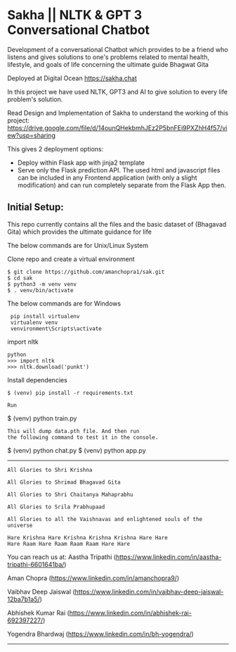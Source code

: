 # Sakha || NLTK & GPT 3 Conversational Chatbot

 Development of a conversational Chatbot which provides to be a friend who listens and gives solutions to one's problems related to mental health, lifestyle, and goals of life concerning the ultimate guide Bhagwat Gita 
 
Deployed at Digital Ocean https://sakha.chat

In this project we have used NLTK, GPT3 and AI to give solution to every life problem's solution.

Read Design and Implementation of Sakha to understand the working of this project: https://drive.google.com/file/d/14ounQHekbmhJEz2P5bnFEi9PXZhH4f57/view?usp=sharing

This gives 2 deployment options:
- Deploy within Flask app with jinja2 template
- Serve only the Flask prediction API. The used html and javascript files can be included in any Frontend application (with only a slight modification) and can run completely separate from the Flask App then.

## Initial Setup:
This repo currently contains all the files and the basic dataset of (Bhagavad Gita) which provides the ultimate guidance for life

The below commands are for Unix/Linux System

Clone repo and create a virtual environment
```
$ git clone https://github.com/amanchopra1/sak.git
$ cd sak
$ python3 -m venv venv
$ . venv/bin/activate
```
The below commands are for Windows
```
 pip install virtualenv
 virtualenv venv
 venvironment\Scripts\activate
 ```
 import nltk
  ```
 python
>>> import nltk
>>> nltk.download('punkt')
 ```

Install dependencies
```
$ (venv) pip install -r requirements.txt
```
```
Run
```
$ (venv) python train.py
```
This will dump data.pth file. And then run
the following command to test it in the console.
```
$ (venv) python chat.py
$ (venv) python app.py


---------------------------------------------------------------------------------
```
All Glories to Shri Krishna

All Glories to Shrimad Bhagavad Gita

All Glories to Shri Chaitanya Mahaprabhu

All Glories to Srila Prabhupaad

All Glories to all the Vaishnavas and enlightened souls of the universe

Hare Krishna Hare Krishna Krishna Krishna Hare Hare
Hare Raam Hare Raam Raam Raam Hare Hare
```
You can reach us at: 
Aastha Tripathi (https://www.linkedin.com/in/aastha-tripathi-6601641ba/)

Aman Chopra (https://www.linkedin.com/in/amanchopra9/)

Vaibhav Deep Jaiswal (https://www.linkedin.com/in/vaibhav-deep-jaiswal-12ba7b1a5/)

Abhishek Kumar Rai (https://www.linkedin.com/in/abhishek-rai-692397227/)

Yogendra Bhardwaj (https://www.linkedin.com/in/bh-yogendra/)


----------------------------------------------------------------------------------------
